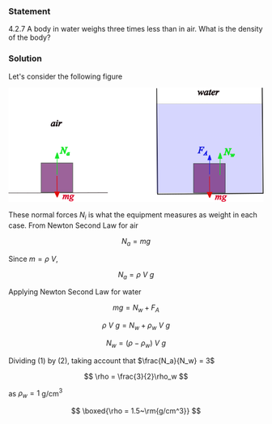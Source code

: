 ###  Statement

$4.2.7$ A body in water weighs three times less than in air. What is the density of the body?

### Solution

Let's consider the following figure

![ Force analysis |720x322, 67%](../../img/4.2.7/draw.png)

These normal forces $N_i$ is what the equipment measures as weight in each case. From Newton Second Law for air

$$
N_a = mg
$$

Since $m=\rho~V$,

$$
N_a = \rho~V~g \tag{1}
$$

Applying Newton Second Law for water

$$
mg = N_w + F_A
$$

$$
\rho~V~g = N_w + \rho_w~V~g
$$

$$
N_w = (\rho -\rho_w)~V~g \tag{2}
$$

Dividing $(1)$ by $(2)$, taking account that $\frac{N_a}{N_w} = 3$

$$
\rho = \frac{3}{2}\rho_w
$$

as $\rho_w = 1$ g/cm$^3$

$$
\boxed{\rho = 1.5~\rm{g/cm^3}}
$$